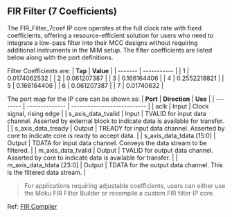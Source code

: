 ## FIR Filter (7 Coefficients)

The FIR_Filter_7coef IP core operates at the full clock rate with fixed coefficients, offering a resource-efficient solution for users who need to integrate a low-pass filter into their MCC designs without requiring additional instruments in the MiM setup. The filter coefficients are listed below along with the port definitions.

Filter Coefficients are: 
| **Tap** | **Value** |
| ------- | ----------- |
| 1       | 0.0174062532 |
| 2 | 0.061207387 |
| 3 | 0.166164406 |
| 4 | 0.2552218821 |
| 5 | 0.166164406 |
| 6 | 0.061207387 |
| 7 | 0.01740632 |


The port map for the IP core can be shown as: 
| **Port** | **Direction**  | **Use**                     |
| -------- | -------------- | --------------------------- |
| aclk     | Input          | Clock signal, rising edge   |
| s_axis_data_tvalid  | Input          | TVALID for input data channel. Asserted by external block to indicate data is available for transfer.               |
| s_axis_data_tready      |  Output  | TREADY for input data channel. Asserted by core to indicate core is ready to accept data.   |
| s_axis_data_tdata [15:0]        | Output          | TDATA for input data channel. Conveys the data stream to be filtered.     |
| m_axis_data_tvalid   | Output         | TVALID for output data channel. Asserted by core to indicate data is available for transfer.                |
| m_axis_data_tdata [23:0]        | Output          | TDATA for the output data channel. This is the filtered data stream.  |




>For applications requiring adjustable coefficients, users can either use the Moku FIR Filter Builder or recompile a custom FIR filter IP core.

Ref: [FIR Compiler](https://docs.amd.com/r/en-US/pg149-fir-compiler)